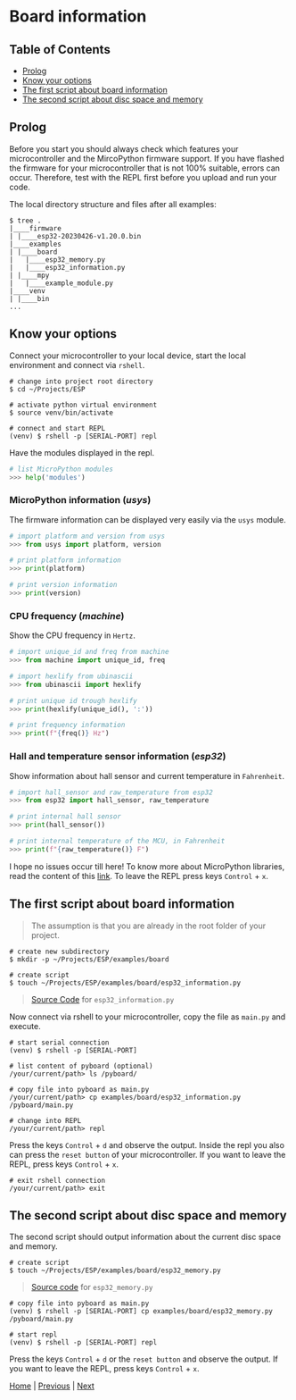 # Board information

## Table of Contents

- [Prolog](#prolog)
- [Know your options](#know-your-options)
- [The first script about board information](#the-first-script-about-board-information)
- [The second script about disc space and memory](#the-second-script-about-disc-space-and-memory)

## Prolog

Before you start you should always check which features your microcontroller and the MircoPython firmware support. If you have flashed the firmware for your microcontroller that is not 100% suitable, errors can occur. Therefore, test with the REPL first before you upload and run your code.

The local directory structure and files after all examples:

```shell
$ tree .
|____firmware
| |____esp32-20230426-v1.20.0.bin
|____examples
| |____board
|   |____esp32_memory.py
|   |____esp32_information.py
| |____mpy
|   |____example_module.py
|____venv
| |____bin
...
```

## Know your options

Connect your microcontroller to your local device, start the local environment and connect via `rshell`.

```shell
# change into project root directory
$ cd ~/Projects/ESP

# activate python virtual environment
$ source venv/bin/activate

# connect and start REPL
(venv) $ rshell -p [SERIAL-PORT] repl
```

Have the modules displayed in the repl.

```python
# list MicroPython modules
>>> help('modules')
```

### MicroPython information (_usys_)

The firmware information can be displayed very easily via the `usys` module.

```python
# import platform and version from usys
>>> from usys import platform, version

# print platform information
>>> print(platform)

# print version information
>>> print(version)
```

### CPU frequency (_machine_)

Show the CPU frequency in `Hertz`.

```python
# import unique_id and freq from machine
>>> from machine import unique_id, freq

# import hexlify from ubinascii
>>> from ubinascii import hexlify

# print unique id trough hexlify
>>> print(hexlify(unique_id(), ':'))

# print frequency information
>>> print(f"{freq()} Hz")
```

### Hall and temperature sensor information (_esp32_)

Show information about hall sensor and current temperature in `Fahrenheit`.

```python
# import hall_sensor and raw_temperature from esp32
>>> from esp32 import hall_sensor, raw_temperature

# print internal hall sensor
>>> print(hall_sensor())

# print internal temperature of the MCU, in Fahrenheit
>>> print(f"{raw_temperature()} F")
```

I hope no issues occur till here! To know more about MicroPython libraries, read the content of this [link](https://docs.micropython.org/en/latest/). To leave the REPL press keys `Control` + `x`.

## The first script about board information

> The assumption is that you are already in the root folder of your project.

```shell
# create new subdirectory
$ mkdir -p ~/Projects/ESP/examples/board

# create script
$ touch ~/Projects/ESP/examples/board/esp32_information.py
```

> [Source Code](../examples/board/esp32_information.py) for `esp32_information.py`

Now connect via rshell to your microcontroller, copy the file as `main.py` and execute.

```shell
# start serial connection
(venv) $ rshell -p [SERIAL-PORT]

# list content of pyboard (optional)
/your/current/path> ls /pyboard/

# copy file into pyboard as main.py
/your/current/path> cp examples/board/esp32_information.py /pyboard/main.py

# change into REPL
/your/current/path> repl
```

Press the keys `Control` + `d` and observe the output. Inside the repl you also can press the `reset button` of your microcontroller. If you want to leave the REPL, press keys `Control` + `x`.

```shell
# exit rshell connection
/your/current/path> exit
```

## The second script about disc space and memory

The second script should output information about the current disc space and memory.

```shell
# create script
$ touch ~/Projects/ESP/examples/board/esp32_memory.py
```

> [Source code](../examples/board/esp32_memory.py) for `esp32_memory.py`

```shell
# copy file into pyboard as main.py
(venv) $ rshell -p [SERIAL-PORT] cp examples/board/esp32_memory.py /pyboard/main.py

# start repl
(venv) $ rshell -p [SERIAL-PORT] repl
```

Press the keys `Control` + `d` or the `reset button` and observe the output. If you want to leave the REPL, press keys `Control` + `x`.

[Home](https://github.com/Lupin3000/ESP) | [Previous](./002_frozen_code.md) | [Next](./004_wlan_tutorials.md)
